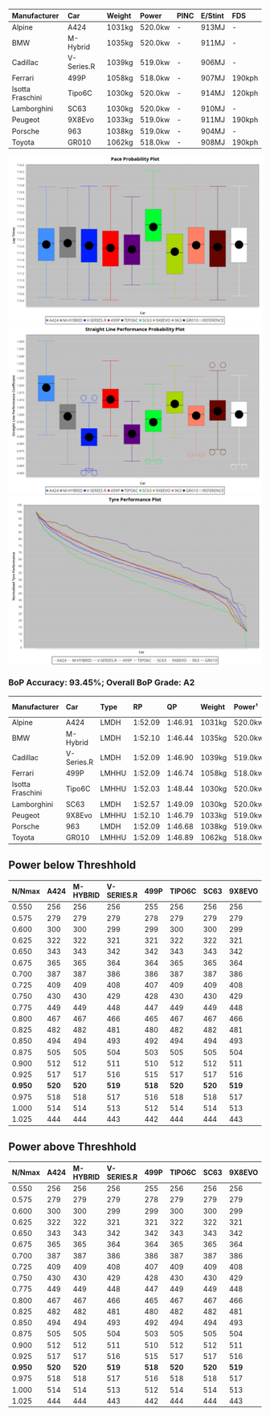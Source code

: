 | Manufacturer     | Car        | Weight | Power   | PINC    | E/Stint | FDS     |
|:-|:-|:-|:-|:-|:-|:-|
| Alpine           | A424       | 1031kg | 520.0kw |    -    | 913MJ   |    -    |
| BMW              | M-Hybrid   | 1035kg | 520.0kw |    -    | 911MJ   |    -    |
| Cadillac         | V-Series.R | 1039kg | 519.0kw |    -    | 906MJ   |    -    |
| Ferrari          | 499P       | 1058kg | 518.0kw |    -    | 907MJ   | 190kph  |
| Isotta Fraschini | Tipo6C     | 1030kg | 520.0kw |    -    | 914MJ   | 120kph  |
| Lamborghini      | SC63       | 1030kg | 520.0kw |    -    | 910MJ   |    -    |
| Peugeot          | 9X8Evo     | 1033kg | 519.0kw |    -    | 911MJ   | 190kph  |
| Porsche          | 963        | 1038kg | 519.0kw |    -    | 904MJ   |    -    |
| Toyota           | GR010      | 1062kg | 518.0kw |    -    | 908MJ   | 190kph  |

![PACECHART](./IMG/AUTO.png)
![STRAIGHTLINEPERFORMANCECHART](./IMG/AUTO_sp.png)
![TYREPERFORMANCECHART](./IMG/AUTO_tw.png)

### BoP Accuracy: 93.45%; Overall BoP Grade: A2
| Manufacturer     | Car        | Type  | RP      | QP      | Weight | Power¹  | Threshhold | PINC    | Power²   | E/Stint | AVG Vmax  | FDS     | RDLC | L/Stint | BOP-Grade | Model Accuracy | Model Points | Match%  | SimDiff |
|:-|:-|:-|:-|:-|:-|:-|:-|:-|:-|:-|:-|:-|:-|:-|:-|:-|:-|:-|:-|
| Alpine           | A424       | LMDH  | 1:52.09 | 1:46.91 | 1031kg | 520.0kw | 0.0kph     |    -    | 520.00kw |  913MJ  | 295.48kph |    -    | 1.02 | 34      | ~A1       | 86.43%         | 618          | 98.41%  | #       |
| BMW              | M-Hybrid   | LMDH  | 1:52.10 | 1:46.44 | 1035kg | 520.0kw | 0.0kph     |    -    | 520.00kw |  911MJ  | 292.35kph |    -    | 1.02 | 34      | +A2       | 93.77%         | 1672         | 92.68%  | #       |
| Cadillac         | V-Series.R | LMDH  | 1:52.09 | 1:46.90 | 1039kg | 519.0kw | 0.0kph     |    -    | 519.00kw |  906MJ  | 288.87kph |    -    | 1.02 | 34      | ~A1       | 83.12%         | 1921         | 100.00% | ±0.48s  |
| Ferrari          | 499P       | LMHHU | 1:52.09 | 1:46.74 | 1058kg | 518.0kw | 0.0kph     |    -    | 518.00kw |  907MJ  | 292.49kph | 190kph  | 1.03 | 35      | ~A1       | 69.49%         | 1950         | 100.00% | ±0.57s  |
| Isotta Fraschini | Tipo6C     | LMHHU | 1:52.03 | 1:48.44 | 1030kg | 520.0kw | 0.0kph     |    -    | 520.00kw |  914MJ  | 290.91kph | 120kph  | 1.07 | 35      | +C1       | 73.56%         | 64           | 75.34%  | #       |
| Lamborghini      | SC63       | LMDH  | 1:52.57 | 1:49.09 | 1030kg | 520.0kw | 0.0kph     |    -    | 520.00kw |  910MJ  | 291.90kph |    -    | 1.05 | 34      | +C2       | 95.82%         | 459          | 74.65%  | #       |
| Peugeot          | 9X8Evo     | LMHHU | 1:52.10 | 1:46.79 | 1033kg | 519.0kw | 0.0kph     |    -    | 519.00kw |  911MJ  | 293.65kph | 190kph  | 1.02 | 35      | ~A1       | 66.97%         | 221          | 100.00% | #       |
| Porsche          | 963        | LMDH  | 1:52.09 | 1:46.68 | 1038kg | 519.0kw | 0.0kph     |    -    | 519.00kw |  904MJ  | 291.81kph |    -    | 1.02 | 34      | ~A1       | 81.02%         | 5243         | 100.00% | ±0.03s  |
| Toyota           | GR010      | LMHHU | 1:52.09 | 1:46.89 | 1062kg | 518.0kw | 0.0kph     |    -    | 518.00kw |  908MJ  | 290.88kph | 190kph  | 1.02 | 35      | ~A1       | 73.70%         | 2701         | 100.00% | ±0.65s  |

## Power below Threshhold
| N/Nmax    | A424    | M-HYBRID | V-SERIES.R | 499P    | TIPO6C  | SC63    | 9X8EVO  | 963     | GR010   |
|:-|:-|:-|:-|:-|:-|:-|:-|:-|:-|
|  0.550    |  256    |  256     |  256       |  255    |  256    |  256    |  256    |  256    |  255    |
|  0.575    |  279    |  279     |  279       |  278    |  279    |  279    |  279    |  279    |  278    |
|  0.600    |  300    |  300     |  299       |  299    |  300    |  300    |  299    |  299    |  299    |
|  0.625    |  322    |  322     |  321       |  321    |  322    |  322    |  321    |  321    |  321    |
|  0.650    |  343    |  343     |  342       |  342    |  343    |  343    |  342    |  342    |  342    |
|  0.675    |  365    |  365     |  364       |  364    |  365    |  365    |  364    |  364    |  364    |
|  0.700    |  387    |  387     |  386       |  386    |  387    |  387    |  386    |  386    |  386    |
|  0.725    |  409    |  409     |  408       |  407    |  409    |  409    |  408    |  408    |  407    |
|  0.750    |  430    |  430     |  429       |  428    |  430    |  430    |  429    |  429    |  428    |
|  0.775    |  449    |  449     |  448       |  447    |  449    |  449    |  448    |  448    |  447    |
|  0.800    |  467    |  467     |  466       |  465    |  467    |  467    |  466    |  466    |  465    |
|  0.825    |  482    |  482     |  481       |  480    |  482    |  482    |  481    |  481    |  480    |
|  0.850    |  494    |  494     |  493       |  492    |  494    |  494    |  493    |  493    |  492    |
|  0.875    |  505    |  505     |  504       |  503    |  505    |  505    |  504    |  504    |  503    |
|  0.900    |  512    |  512     |  511       |  510    |  512    |  512    |  511    |  511    |  510    |
|  0.925    |  517    |  517     |  516       |  515    |  517    |  517    |  516    |  516    |  515    |
| **0.950** | **520** | **520**  | **519**    | **518** | **520** | **520** | **519** | **519** | **518** |
|  0.975    |  518    |  518     |  517       |  516    |  518    |  518    |  517    |  517    |  516    |
|  1.000    |  514    |  514     |  513       |  512    |  514    |  514    |  513    |  513    |  512    |
|  1.025    |  444    |  444     |  443       |  442    |  444    |  444    |  443    |  443    |  442    |

## Power above Threshhold
| N/Nmax    | A424    | M-HYBRID | V-SERIES.R | 499P    | TIPO6C  | SC63    | 9X8EVO  | 963     | GR010   |
|:-|:-|:-|:-|:-|:-|:-|:-|:-|:-|
|  0.550    |  256    |  256     |  256       |  255    |  256    |  256    |  256    |  256    |  255    |
|  0.575    |  279    |  279     |  279       |  278    |  279    |  279    |  279    |  279    |  278    |
|  0.600    |  300    |  300     |  299       |  299    |  300    |  300    |  299    |  299    |  299    |
|  0.625    |  322    |  322     |  321       |  321    |  322    |  322    |  321    |  321    |  321    |
|  0.650    |  343    |  343     |  342       |  342    |  343    |  343    |  342    |  342    |  342    |
|  0.675    |  365    |  365     |  364       |  364    |  365    |  365    |  364    |  364    |  364    |
|  0.700    |  387    |  387     |  386       |  386    |  387    |  387    |  386    |  386    |  386    |
|  0.725    |  409    |  409     |  408       |  407    |  409    |  409    |  408    |  408    |  407    |
|  0.750    |  430    |  430     |  429       |  428    |  430    |  430    |  429    |  429    |  428    |
|  0.775    |  449    |  449     |  448       |  447    |  449    |  449    |  448    |  448    |  447    |
|  0.800    |  467    |  467     |  466       |  465    |  467    |  467    |  466    |  466    |  465    |
|  0.825    |  482    |  482     |  481       |  480    |  482    |  482    |  481    |  481    |  480    |
|  0.850    |  494    |  494     |  493       |  492    |  494    |  494    |  493    |  493    |  492    |
|  0.875    |  505    |  505     |  504       |  503    |  505    |  505    |  504    |  504    |  503    |
|  0.900    |  512    |  512     |  511       |  510    |  512    |  512    |  511    |  511    |  510    |
|  0.925    |  517    |  517     |  516       |  515    |  517    |  517    |  516    |  516    |  515    |
| **0.950** | **520** | **520**  | **519**    | **518** | **520** | **520** | **519** | **519** | **518** |
|  0.975    |  518    |  518     |  517       |  516    |  518    |  518    |  517    |  517    |  516    |
|  1.000    |  514    |  514     |  513       |  512    |  514    |  514    |  513    |  513    |  512    |
|  1.025    |  444    |  444     |  443       |  442    |  444    |  444    |  443    |  443    |  442    |
